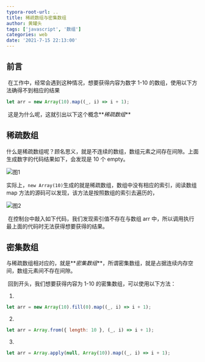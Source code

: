 ```yaml
---
typora-root-url: ..
title: 稀疏数组与密集数组
author: 黄罐头
tags: ['javascript', '数组']
categories: web
date: '2021-7-15 22:13:00'
---
```


## 前言

​ 在工作中，经常会遇到这种情况，想要获得内容为数字 1-10 的数组，使用以下方法确得不到相应的结果

```javascript
let arr = new Array(10).map((_, i) => i + 1);
```

​ 这是为什么呢，这就引出以下这个概念**_稀疏数组_**

## 稀疏数组

​ 什么是稀疏数组呢？顾名思义，就是不连续的数组，数组元素之间存在间隙。上面生成数字的代码结果如下，会发现是 10 个 empty。

![图1](/images/image-20220502222003725.png)

​ 实际上，`new Array(10)`生成的就是稀疏数组，数组中没有相应的索引，阅读数组 map 方法的源码可以发现，该方法是按照数组的索引去遍历的，

![图2](/images/image-20220502223057368.png)

​ 在控制台中敲入如下代码，我们发现索引值不存在与数组 arr 中，所以调用执行最上面的代码时无法获得想要获得的结果。

## 密集数组

​ 与稀疏数组相对应的，就是**_密集数组_**，所谓密集数组，就是占据连续内存空间，数组元素间不存在间隙。

​ 回到开头，我们想要获得内容为 1-10 的密集数组，可以使用以下方法：

1.

```javascript
let arr = new Array(10).fill(0).map((_, i) => i + 1);
```

2.

```javascript
let arr = Array.from({ length: 10 }, (_, i) => i + 1);
```

3.

```javascript
let arr = Array.apply(null, Array(10)).map((_, i) => i + 1);
```
